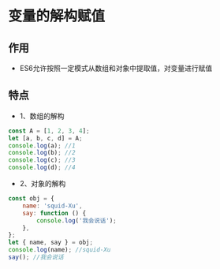 # 变量的解构赋值

## 作用
- ES6允许按照一定模式从数组和对象中提取值，对变量进行赋值
## 特点
- 1、数组的解构

```js
const A = [1, 2, 3, 4];
let [a, b, c, d] = A;
console.log(a); //1
console.log(b); //2
console.log(c); //3
console.log(d); //4
```

- 2、对象的解构

```js
const obj = {
    name: 'squid-Xu',
    say: function () {
        console.log('我会说话');
    },
};
let { name, say } = obj;
console.log(name); //squid-Xu
say(); //我会说话
```